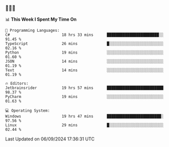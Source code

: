 ### 👋👋👋
<!--START_SECTION:waka-->
📊 **This Week I Spent My Time On** 

```text
💬 Programming Languages: 
C#                       18 hrs 33 mins      ███████████████████████░░   91.45 % 
TypeScript               26 mins             █░░░░░░░░░░░░░░░░░░░░░░░░   02.16 % 
Python                   19 mins             ░░░░░░░░░░░░░░░░░░░░░░░░░   01.60 % 
JSON                     14 mins             ░░░░░░░░░░░░░░░░░░░░░░░░░   01.19 % 
Text                     14 mins             ░░░░░░░░░░░░░░░░░░░░░░░░░   01.19 % 

🔥 Editors: 
Jetbrainsrider           19 hrs 57 mins      █████████████████████████   98.37 % 
PyCharm                  19 mins             ░░░░░░░░░░░░░░░░░░░░░░░░░   01.63 % 

💻 Operating System: 
Windows                  19 hrs 47 mins      ████████████████████████░   97.56 % 
Linux                    29 mins             █░░░░░░░░░░░░░░░░░░░░░░░░   02.44 % 
```


 Last Updated on 06/09/2024 17:36:31 UTC
<!--END_SECTION:waka-->
